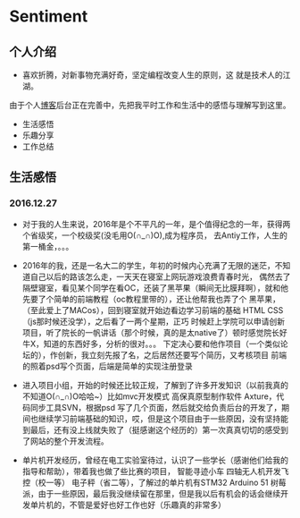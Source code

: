 # Sentiment
## 个人介绍
- 喜欢折腾，对新事物充满好奇，坚定编程改变人生的原则，这 就是技术人的江湖。
  
  
由于个人[博客](http://www.coderw.cn)后台正在完善中，先把我平时工作和生活中的感悟与理解写到这里。

- 生活感悟
- 乐趣分享
- 工作总结












## 生活感悟
### 2016.12.27
 - 对于我的人生来说，2016年是个不平凡的一年，是个值得纪念的一年，获得两个省级奖，一个校级奖(没毛用O(∩_∩)O),成为程序员，
 去Antiy工作，人生的第一桶金，。。。
 -   2016年的我，还是一名大二的学生，年初的时候内心充满了无限的迷茫，不知道自己以后的路该怎么走，一天天在寝室上网玩游戏浪费青春时光，
 偶然去了隔壁寝室，看见某个同学在看OC，还装了黑苹果（瞬间无比膜拜啊），就和他先要了个简单的前端教程（oc教程里带的），还让他帮我也弄了个
 黑苹果，（至此爱上了MACos），回到寝室就开始边看边学习前端的基础 HTML CSS （js那时候还没学），之后看了一两个星期，正巧
 时候赶上学院可以申请创新项目，听了院长的一帆讲话（那个时候，真的是太native了）顿时感觉院长好牛X，知道的东西好多，分析的很对。。。
 下定决心要和他作项目（一个类似论坛的），作创新，我立刻先报了名，之后居然还要写个简历，又考核项目 前端的照着psd写个页面，后端是简单的实现注册登录
  - 进入项目小组，开始的时候还比较正规，了解到了许多开发知识（以前我真的不知道O(∩_∩)O哈哈~）比如mvc开发模式
  高保真原型制作软件 Axture，代码同步工具SVN，根据psd 写了几个页面，然后就交给负责后台的开发了，期间也继续学习前端基础的知识，哎，但是这个项目由于一些原因，没有坚持能到最后，还有没上线就失败了（挺感谢这个经历的）第一次真真切切的感受到了网站的整个开发流程。

- 单片机开发经历，曾经在电工实验室待过，认识了一些学长（感谢他们给我的指导和帮助），带着我也做了些比赛的项目，
  智能寻迹小车 四轴无人机开发飞控（校一等） 电子秤（省二等），了解过的单片机有STM32 Arduino 51 树莓派，由于一些原因，最后我没继续留在那里，但是我以后有机会的话会继续开发单片机的，不管是爱好也好工作也好（乐趣真的非常多）
   
